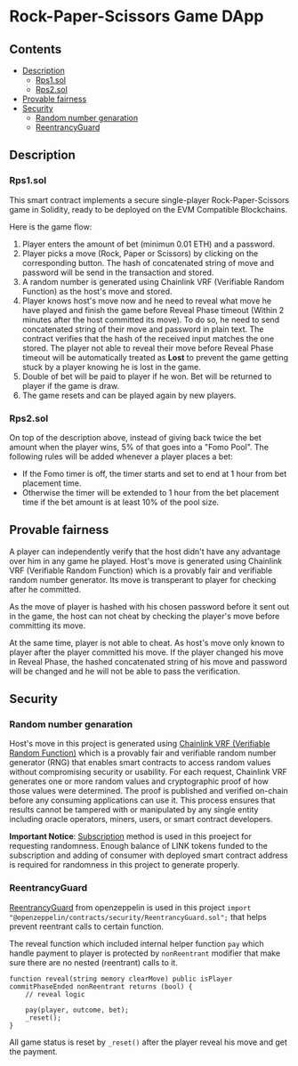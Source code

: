 # Rock-Paper-Scissors Game DApp

## Contents

* [Description](#description)
    * [Rps1.sol](*Rps1sol)
    * [Rps2.sol](*Rps2sol)
* [Provable fairness](#Provable-fairness)
* [Security](#Security)
    * [Random number genaration](#Random-number-genaration)
    * [ReentrancyGuard](ReentrancyGuard)

## Description

### Rps1.sol

This smart contract implements a secure single-player Rock-Paper-Scissors game in Solidity, ready to be deployed on the EVM Compatible Blockchains.

Here is the game flow:
1. Player enters the amount of bet (minimun 0.01 ETH) and a password.
2. Player picks a move (Rock, Paper or Scissors) by clicking on the corresponding button. The hash of concatenated string of move and password will be send in the transaction and stored.
3. A random number is generated using Chainlink VRF (Verifiable Random Function) as the host's move and stored.
4. Player knows host's move now and he need to reveal what move he have played and finish the game before Reveal Phase timeout (Within 2 minutes after the host committed its move). To do so, he need to send concatenated string of their move and password in plain text. The contract verifies that the hash of the received input matches the one stored. The player not able to reveal their move before Reveal Phase timeout will be automatically treated as **Lost** to prevent the game getting stuck by a player knowing he is lost in the game.
5. Double of bet will be paid to player if he won. Bet will be returned to player if the game is draw. 
6. The game resets and can be played again by new players.

### Rps2.sol

On top of the description above, instead of giving back twice the bet amount when the player wins, 5% of that goes into a "Fomo Pool". The following rules will be added whenever a player places a bet:

- If the Fomo timer is off, the timer starts and set to end at 1 hour from bet placement time.
- Otherwise the timer will be extended to 1 hour from the bet placement time if the bet amount is at least 10% of the pool size.

## Provable fairness

A player can independently verify that the host didn't have any advantage over him in any game he played. Host's move is generated using Chainlink VRF (Verifiable Random Function) which is a provably fair and verifiable random number generator. Its move is transperant to player for checking after he committed.

As the move of player is hashed with his chosen password before it sent out in the game,
the host can not cheat by checking the player's move before committing its move.

At the same time, player is not able to cheat. As host's move only known to player after the player committed his move. If the player changed his move in Reveal Phase, the hashed concatenated string of his move and password will be changed and he will not be able to pass the verification.

## Security

### Random number genaration

Host's move in this project is generated using [Chainlink VRF (Verifiable Random Function)](https://docs.chain.link/vrf/v2/introduction) which is a provably fair and verifiable random number generator (RNG) that enables smart contracts to access random values without compromising security or usability. For each request, Chainlink VRF generates one or more random values and cryptographic proof of how those values were determined. The proof is published and verified on-chain before any consuming applications can use it. This process ensures that results cannot be tampered with or manipulated by any single entity including oracle operators, miners, users, or smart contract developers.

**Important Notice**: [Subscription](https://docs.chain.link/vrf/v2/subscription) method is used in this proeject for requesting randomness. Enough balance of LINK tokens funded to the subscription and adding of consumer with deployed smart contract address is required for randomness in this project to generate properly.

### ReentrancyGuard

[ReentrancyGuard](https://docs.openzeppelin.com/contracts/4.x/api/security#ReentrancyGuard) from openzeppelin is used in this project
`import "@openzeppelin/contracts/security/ReentrancyGuard.sol";`
that helps prevent reentrant calls to certain function.

The reveal function which included internal helper function `pay` which handle payment to player is protected by `nonReentrant` modifier that make sure there are no nested (reentrant) calls to it.

```solidity
function reveal(string memory clearMove) public isPlayer commitPhaseEnded nonReentrant returns (bool) {
    // reveal logic
    
    pay(player, outcome, bet);
    _reset();
}
```

All game status is reset by `_reset()` after the player reveal his move and get the payment.

